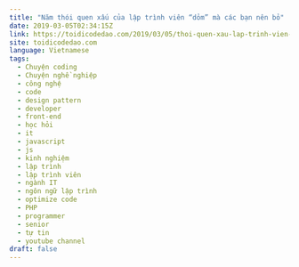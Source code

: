 ```yaml
---
title: "Năm thói quen xấu của lập trình viên “dỏm” mà các bạn nên bỏ"
date: 2019-03-05T02:34:15Z
link: https://toidicodedao.com/2019/03/05/thoi-quen-xau-lap-trinh-vien-nen-bo/
site: toidicodedao.com
language: Vietnamese
tags:
  - Chuyện coding
  - Chuyện nghề nghiệp
  - công nghệ
  - code
  - design pattern
  - developer
  - front-end
  - học hỏi
  - it
  - javascript
  - js
  - kinh nghiệm
  - lập trình
  - lập trình viên
  - ngành IT
  - ngôn ngữ lập trình
  - optimize code
  - PHP
  - programmer
  - senior
  - tự tin
  - youtube channel
draft: false
---
```

